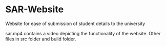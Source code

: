 # SAR-Website
Website for ease of submission of student details to the university

sar.mp4 contains a video depicting the functionality of the website.
Other files in src folder and build folder.


